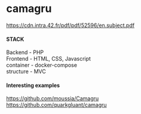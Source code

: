 # camagru
https://cdn.intra.42.fr/pdf/pdf/52596/en.subject.pdf

#### STACK
Backend - PHP<br>
Frontend - HTML, CSS, Javascript<br>
container  - docker-compose<br>
structure - MVC

#### Interesting examples
https://github.com/moussia/Camagru<br>
https://github.com/quarkgluant/camagru
